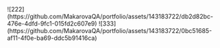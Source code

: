 <div id="badges">
![222](https://github.com/MakarovaQA/portfolio/assets/143183722/db2d82bc-476e-4dfd-9fc1-015fd2c607e9)
![333](https://github.com/MakarovaQA/portfolio/assets/143183722/0bc51685-af11-4f0e-ba69-ddc5b91416ca)
</div>

